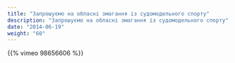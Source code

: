 ```yaml
---
title: "Запрошуємо на обласні змагання із судомодельного спорту"
description: "Запрошуємо на обласні змагання із судомодельного спорту"
date: "2014-06-19"
weight: "60"
---
```


{{% vimeo 98656606 %}}
